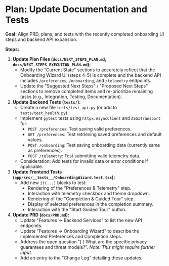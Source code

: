 # Plan: Update Documentation and Tests

**Goal:** Align PRD, plans, and tests with the recently completed onboarding UI steps and backend API expansion.

**Steps:**

1.  **Update Plan Files (`docs/NEXT_STEPS_PLAN.md`, `docs/NEXT_STEPS_EXECUTION_PLAN.md`):**
    *   Modify the "Current State" sections to accurately reflect that the Onboarding Wizard UI (steps 4-5) is complete and the backend API includes `/preferences`, `/onboarding`, and `/telemetry` endpoints.
    *   Update the "Suggested Next Steps" / "Proposed Next Steps" sections to remove completed items and re-prioritize remaining tasks (e.g., Integration, Testing, Documentation).
2.  **Update Backend Tests (`tests/`):**
    *   Create a new file `tests/test_api.py` (or add to `tests/test_health.py`).
    *   Implement `pytest` tests using `httpx.AsyncClient` and `ASGITransport` for:
        *   `POST /preferences`: Test saving valid preferences.
        *   `GET /preferences`: Test retrieving saved preferences and default values.
        *   `POST /onboarding`: Test saving onboarding data (currently same as preferences).
        *   `POST /telemetry`: Test submitting valid telemetry data.
    *   Consideration: Add tests for invalid data or error conditions if applicable.
3.  **Update Frontend Tests (`app/src/__tests__/OnboardingWizard.test.tsx`):**
    *   Add new `it(...)` blocks to test:
        *   Rendering of the "Preferences & Telemetry" step.
        *   Interaction with telemetry checkbox and theme dropdown.
        *   Rendering of the "Completion & Guided Tour" step.
        *   Display of selected preferences in the completion summary.
        *   Interaction with the "Start Guided Tour" button.
4.  **Update PRD (`docs/PRD.md`):**
    *   Update "Features -> Backend Services" to list the new API endpoints.
    *   Update "Features -> Onboarding Wizard" to describe the implemented Preferences and Completion steps.
    *   Address the open question "[ ] What are the specific privacy guarantees and threat models?". *Note: This might require further input.*
    *   Add an entry to the "Change Log" detailing these updates.